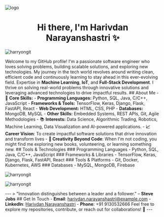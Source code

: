 ![logo](https://github.com/harryongit/harryongit/blob/main/Github%20Banner.png) <h1 align="center">Hi there, I'm Harivdan Narayanshastri ✨</h1> <p align="left"> <img src="https://komarev.com/ghpvc/?username=harryongit&label=Profile%20views&color=0e75b6&style=flat" alt="harryongit" /> </p> Welcome to my GitHub profile! I'm a passionate software engineer who loves solving problems, building scalable solutions, and exploring new technologies. My journey in the tech world revolves around writing clean, efficient code and continuously learning to stay ahead in this ever-evolving field. Expertise in **Machine Learning**, **IoT**, and **Full-Stack Development**. I thrive on solving real-world problems through innovative solutions and leveraging advanced technologies to drive impactful results. ## About Me - 🌟 **Core Skills:** - **Programming Languages:** Python, SQL, Java, C/C++, JavaScript - **Frameworks & Tools:** TensorFlow, Keras, Django, Flask, FastAPI, React - **Web Development:** HTML, CSS, PHP - **Databases:** MongoDB, MySQL - **Other Skills:** Embedded Systems, REST APIs, Git, Agile Methodologies - 📚 **Interests:** Data Science, Algorithmic Trading, Robotics, Machine Learning, Data Visualization and AI-powered applications. - **📈 Career Vision**: To create impactful software solutions that drive innovation and transform lives - **🎨 Creativity Beyond Code**: When I'm not coding, you might find me exploring new books, volunteering, or learning something new. ## Tools & Technologies ### Programming Languages - Python, SQL, Java, C/C++, JavaScript ### Frameworks & Libraries - TensorFlow, Keras, Django, Flask, FastAPI, React ### Tools & Platforms - Git, Docker, Kubernetes, AWS ### Databases - MySQL, MongoDB, Firebase <p><img align="center" src="https://github-readme-stats.vercel.app/api/top-langs?username=harryongit&show_icons=true&locale=en&layout=compact" alt="harryongit" /></p> <p><img align="center" src="https://github-readme-streak-stats.herokuapp.com/?user=harryongit&" alt="harryongit" /></p> --- > "Innovation distinguishes between a leader and a follower." – **Steve Jobs** ## Get In Touch - **Email**: [harivdan.narayanshastri@example.com](mailto:harryshastri21@gmail.com) - **LinkedIn**: [Harivdan Narayanshastri](https://linkedin.com/in/harivdann) - **Phone**: +91 9130532666 Feel free to explore my repositories, contribute, or reach out for collaborations! 🤝 ---
